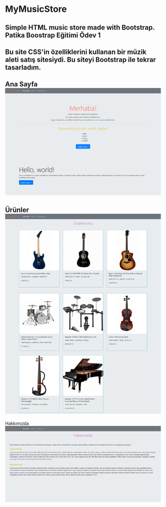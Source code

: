 # MyMusicStore
Simple HTML music store made with Bootstrap.
Patika Boostrap Eğitimi Ödev 1
---
Bu site CSS'in özelliklerini kullanan bir müzik aleti satış sitesiydi. Bu siteyi Bootstrap ile tekrar tasarladım.
---
Ana Sayfa
![AnaSayfa](./img/Screenshot%202022-09-04%20at%2008-06-39%20Ana%20Sayfa.png)
---
Ürünler
![Products](./img/Screenshot%202022-09-04%20at%2008-07-01%20Products.png)
---
Hakkımızda
![AboutUs](./img/Screenshot%202022-09-04%20at%2008-07-47%20AboutUs.png)

